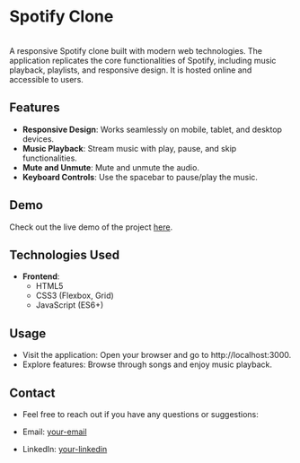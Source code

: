 # Spotify Clone
<br>
A responsive Spotify clone built with modern web technologies. The application replicates the core functionalities of Spotify, including music playback, playlists, and responsive design. It is hosted online and accessible to users.
<br>

## Features

- **Responsive Design**: Works seamlessly on mobile, tablet, and desktop devices.
- **Music Playback**: Stream music with play, pause, and skip functionalities.
- **Mute and Unmute**: Mute and unmute the audio.
- **Keyboard Controls**: Use the spacebar to pause/play the music.

## Demo

Check out the live demo of the project [here](https://melodix.freewebhostmost.com/).

## Technologies Used

- **Frontend**:
  - HTML5
  - CSS3 (Flexbox, Grid)
  - JavaScript (ES6+)
  
## Usage

- Visit the application: Open your browser and go to http://localhost:3000.
- Explore features: Browse through songs and enjoy music playback.

## Contact

- Feel free to reach out if you have any questions or suggestions:

- Email: [your-email](omtilva1910@gmail.com)
- LinkedIn: [your-linkedin](https://www.linkedin.com/in/om-tilva1910)